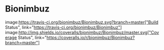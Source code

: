 Bionimbuz
=========
image:https://travis-ci.org/bionimbuz/Bionimbuz.svg?branch=master["Build Status", link="https://travis-ci.org/bionimbuz/Bionimbuz"]
image:http://img.shields.io/coveralls/bionimbuz/Bionimbuz/master.svg["Coverage Status", link="https://coveralls.io/r/bionimbuz/Bionimbuz?branch=master"]
